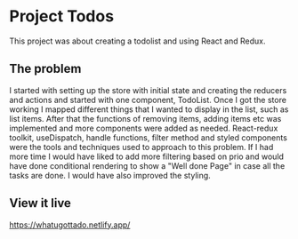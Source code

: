 # Project Todos

This project was about creating a todolist and using React and Redux. 

## The problem

I started with setting up the store with initial state and creating the reducers and actions and started with one component, TodoList. Once I got the store working I mapped different things that I wanted to display in the list, such as list items. After that the functions of removing items, adding items etc was implemented and more components were added as needed. React-redux toolkit, useDispatch, handle functions, filter method and styled components were the tools and techniques used to approach to this problem. If I had more time I would have liked to add more filtering based on prio and would have done conditional rendering to show a "Well done Page" in case all the tasks are done. I would have also improved the styling. 

## View it live

https://whatugottado.netlify.app/
